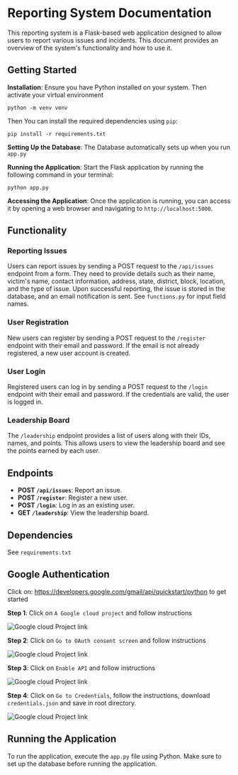 # Reporting System Documentation

This reporting system is a Flask-based web application designed to allow users to report various issues and incidents. This document provides an overview of the system's functionality and how to use it.

## Getting Started

**Installation**: Ensure you have Python installed on your system. Then activate your virtual environment
```
python -m venv venv

````

 Then You can install the required dependencies using `pip`:

 ```
 pip install -r requirements.txt
 ```

**Setting Up the Database**: The Database automatically sets up when you run `app.py`

**Running the Application**: Start the Flask application by running the following command in your terminal:

`python app.py`

**Accessing the Application**: Once the application is running, you can access it by opening a web browser and navigating to `http://localhost:5000`.

## Functionality

### Reporting Issues

Users can report issues by sending a POST request to the `/api/issues` endpoint from a form. They need to provide details such as their name, victim's name, contact information, address, state, district, block, location, and the type of issue. Upon successful reporting, the issue is stored in the database, and an email notification is sent.
See `functions.py` for input field names.

### User Registration

New users can register by sending a POST request to the `/register` endpoint with their email and password. If the email is not already registered, a new user account is created.

### User Login

Registered users can log in by sending a POST request to the `/login` endpoint with their email and password. If the credentials are valid, the user is logged in.

### Leadership Board

The `/leadership` endpoint provides a list of users along with their IDs, names, and points. This allows users to view the leadership board and see the points earned by each user.

## Endpoints

- **POST `/api/issues`**: Report an issue.
- **POST `/register`**: Register a new user.
- **POST `/login`**: Log in as an existing user.
- **GET `/leadership`**: View the leadership board.

## Dependencies

See `requirements.txt`

## Google Authentication

Click on: https://developers.google.com/gmail/api/quickstart/python to get started

**Step 1**: Click on `A Google cloud project` and follow instructions

![Google cloud Project link](/readme/cloud_project.jpg)

**Step 2**: Click on `Go to OAuth consent screen` and follow instructions

![Google cloud Project link](/readme/consent_screen.jpg)

**Step 3**: Click on `Enable API` and follow instructions

![Google cloud Project link](/readme/enable_api.jpg)

**Step 4**: Click on `Go to Credentials`, follow the instructions, download `credentials.json` and save in root directory.

![Google cloud Project link](/readme/credentials.jpg)

## Running the Application

To run the application, execute the `app.py` file using Python. Make sure to set up the database before running the application.
````
